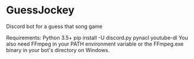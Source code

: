 # GuessJockey

Discord bot for a guess that song game

Requirements:
Python 3.5+
pip install -U discord.py pynacl youtube-dl
You also need FFmpeg in your PATH environment variable or the FFmpeg.exe binary in your bot's directory on Windows.
